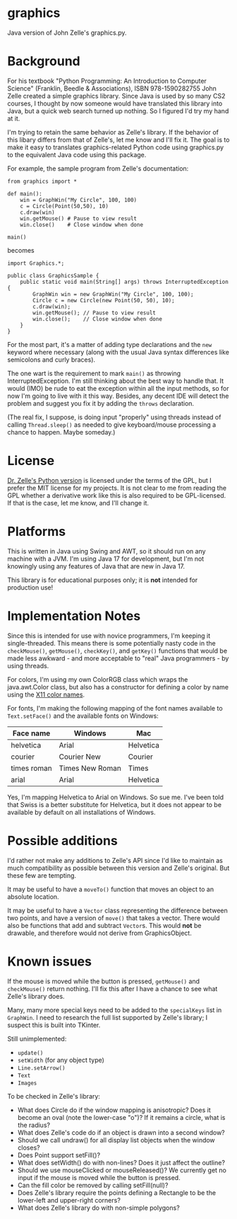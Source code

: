 # graphics
Java version of John Zelle's graphics.py.

# Background
For his textbook "Python Programming: An Introduction to Computer Science"
(Franklin, Beedle & Associations), ISBN 978-1590282755
John Zelle created a simple graphics library.
Since Java is used by so many CS2 courses,
I thought by now someone would have translated this library
into Java, but a quick web search turned up nothing.
So I figured I'd try my hand at it.

I'm trying to retain the same behavior as Zelle's library.
If the behavior of this libary differs from that of Zelle's,
let me know and I'll fix it.
The goal is to make it easy to translates graphics-related
Python code using graphics.py to the equivalent Java code
using this package.

For example, the sample program from Zelle's documentation:
```
from graphics import *

def main():
    win = GraphWin("My Circle", 100, 100)
    c = Circle(Point(50,50), 10)
    c.draw(win)
    win.getMouse() # Pause to view result
    win.close()    # Close window when done

main()
```
becomes
```
import Graphics.*;

public class GraphicsSample {
    public static void main(String[] args) throws InterruptedException {
        GraphWin win = new GraphWin("My Circle", 100, 100);
        Circle c = new Circle(new Point(50, 50), 10);
        c.draw(win);
        win.getMouse(); // Pause to view result
        win.close();    // Close window when done
    }
}
```
For the most part, it's a matter of adding type declarations
and the `new` keyword where necessary (along with the usual
Java syntax differences like semicolons and curly braces).

The one wart is the requirement to mark `main()` as throwing
InterruptedException.
I'm still thinking about the best way to handle that.
It would (IMO) be rude to eat the exception
within all the input methods,
so for now I'm going to live with it this way.
Besides, any decent IDE will detect the problem
and suggest you fix it by adding the `throws` declaration.

(The real fix, I suppose, is doing input "properly" using
threads instead of calling `Thread.sleep()` as needed
to give keyboard/mouse processing a chance to happen.
Maybe someday.)

# License
[Dr. Zelle's Python version](http://mcsp.wartburg.edu/zelle/python)
is licensed under the terms of the GPL,
but I prefer the MIT license for my projects.
It is not clear to me from reading the GPL whether a derivative
work like this is also required to be GPL-licensed.
If that is the case, let me know, and I'll change it.

# Platforms
This is written in Java using Swing and AWT,
so it should run on any machine with a JVM.
I'm using Java 17 for development,
but I'm not knowingly using any features of Java
that are new in Java 17.

This library is for educational purposes only;
it is **not** intended for production use!

# Implementation Notes
Since this is intended for use with novice programmers,
I'm keeping it single-threaded.
This means there is some potentially nasty code
in the `checkMouse()`, `getMouse()`, `checkKey()`, and `getKey()`
functions that would be made less awkward - and
more acceptable to "real" Java programmers - by using
threads.

For colors, I'm using my own ColorRGB class which wraps
the java.awt.Color class, but also has a constructor
for defining a color by name
using the [X11 color names](https://en.wikipedia.org/wiki/X11_color_names).

For fonts, I'm making the following mapping of the font names
available to `Text.setFace()` and the available fonts on Windows:

Face name | Windows | Mac
--- | --- | ---
helvetica | Arial | Helvetica
courier | Courier New | Courier
times roman | Times New Roman | Times
arial | Arial | Helvetica

Yes, I'm mapping Helvetica to Arial on Windows.  So sue me.
I've been told that Swiss is a better substitute for Helvetica,
but it does not appear to be available by default on all
installations of Windows.

# Possible additions
I'd rather not make any additions to Zelle's API
since I'd like to maintain as much compatibility as possible
between this version and Zelle's original.
But these few are tempting.

It may be useful to have a `moveTo()` function that moves an
object to an absolute location.

It may be useful to have a `Vector` class representing the
difference between two points, and have a version of `move()`
that takes a vector.  There would also be functions that add
and subtract `Vector`s.  This would **not** be drawable, and
therefore would not derive from GraphicsObject.

# Known issues
If the mouse is moved while the button is pressed,
`getMouse()` and `checkMouse()` return nothing.
I'll fix this after I have a chance to see what
Zelle's library does.

Many, many more special keys need to be added
to the `specialKeys` list in `GraphWin`.
I need to research the full list supported by
Zelle's library; I suspect this is built into
TKinter.

Still unimplemented:
- `update()`
- `setWidth` (for any object type)
- `Line.setArrow()`
- `Text`
- `Images`

To be checked in Zelle's library:
- What does Circle do if the window mapping is anisotropic?  Does it
  become an oval (note the lower-case "o")?  If it remains a circle,
  what is the radius?
- What does Zelle's code do if an object is drawn into a second window?
- Should we call undraw() for all display list objects when the window closes?
- Does Point support setFill()?
- What does setWidth() do with non-lines?  Does it just affect the outline?
- Should we use mouseClicked or mouseReleased()?  We currently get no input
  if the mouse is moved while the button is pressed.
- Can the fill color be removed by calling setFill(null)?
- Does Zelle's library require the points defining a Rectangle to be
  the lower-left and upper-right corners?
- What does Zelle's library do with non-simple polygons?
